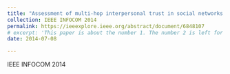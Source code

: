```yaml
---
title: "Assessment of multi-hop interpersonal trust in social networks by three-valued subjective logic"
collection: IEEE INFOCOM 2014
permalink: https://ieeexplore.ieee.org/abstract/document/6848107
# excerpt: 'This paper is about the number 1. The number 2 is left for future work.'
date: 2014-07-08

---
```

IEEE INFOCOM 2014

